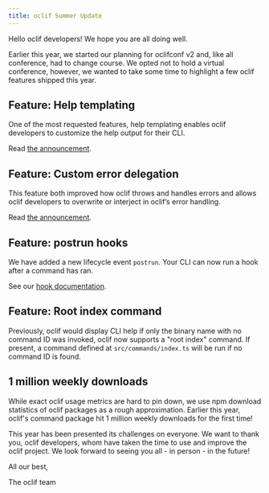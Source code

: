 ```yaml
---
title: oclif Summer Update
---
```


Hello oclif developers! We hope you are all doing well.

Earlier this year, we started our planning for oclifconf v2 and, like all conference, had to change course. We opted not to hold a virtual conference, however, we wanted to take some time to highlight a few oclif features shipped this year.

## Feature: Help templating

One of the most requested features, help templating enables oclif developers to customize the help output for their CLI.

Read [the announcement](/blog/introducing-custom-help-classes).

## Feature: Custom error delegation

This feature both improved how oclif throws and handles errors and allows oclif developers to overwrite or interject in oclif’s error handling.

Read [the announcement](/blog/2020/07/01/pretty-printable-errors).

## Feature: postrun hooks

We have added a new lifecycle event `postrun`. Your CLI can now run a hook after a command has ran.

See our [hook documentation](/docs/hooks).

## Feature: Root index command

Previously, oclif would display CLI help if only the binary name with no command ID was invoked, oclif now supports a "root index" command. If present, a command defined at `src/commands/index.ts` will be run if no command ID is found.

## 1 million weekly downloads

While exact oclif usage metrics are hard to pin down, we use npm download statistics of oclif packages as a rough approximation. Earlier this year, oclif's command package hit 1 million weekly downloads for the first time!


This year has been presented its challenges on everyone. We want to thank you, oclif developers, whom have taken the time to use and improve the oclif project. We look forward to seeing you all - in person - in the future!

All our best,

The oclif team
